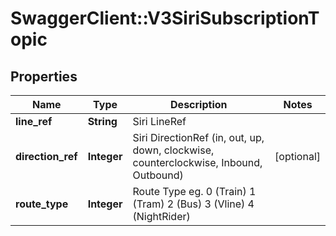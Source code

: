 # SwaggerClient::V3SiriSubscriptionTopic

## Properties
Name | Type | Description | Notes
------------ | ------------- | ------------- | -------------
**line_ref** | **String** | Siri LineRef | 
**direction_ref** | **Integer** | Siri DirectionRef  (in, out, up, down, clockwise, counterclockwise, Inbound, Outbound) | [optional] 
**route_type** | **Integer** | Route Type eg. 0 (Train) 1 (Tram) 2 (Bus) 3 (Vline) 4 (NightRider) | 

